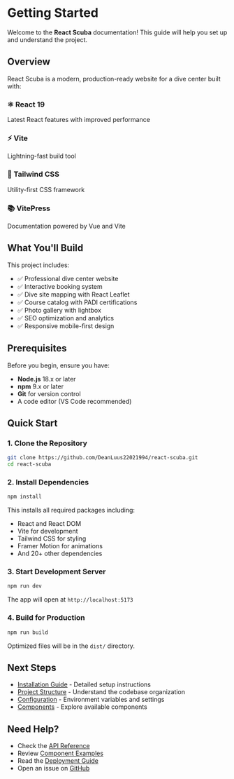 # Getting Started

<div class="feature-card">

Welcome to the **React Scuba** documentation! This guide will help you set up and understand the project.

</div>

## Overview

React Scuba is a modern, production-ready website for a dive center built with:

<div class="quick-links">
  <div class="feature-card">
    <h3>⚛️ React 19</h3>
    <p>Latest React features with improved performance</p>
  </div>
  <div class="feature-card">
    <h3>⚡ Vite</h3>
    <p>Lightning-fast build tool</p>
  </div>
  <div class="feature-card">
    <h3>🎨 Tailwind CSS</h3>
    <p>Utility-first CSS framework</p>
  </div>
  <div class="feature-card">
    <h3>📚 VitePress</h3>
    <p>Documentation powered by Vue and Vite</p>
  </div>
</div>

## What You'll Build

This project includes:

- ✅ Professional dive center website
- ✅ Interactive booking system
- ✅ Dive site mapping with React Leaflet
- ✅ Course catalog with PADI certifications
- ✅ Photo gallery with lightbox
- ✅ SEO optimization and analytics
- ✅ Responsive mobile-first design

## Prerequisites

Before you begin, ensure you have:

- **Node.js** 18.x or later
- **npm** 9.x or later
- **Git** for version control
- A code editor (VS Code recommended)

## Quick Start

### 1. Clone the Repository

```bash
git clone https://github.com/DeanLuus22021994/react-scuba.git
cd react-scuba
```

### 2. Install Dependencies

```bash
npm install
```

This installs all required packages including:

- React and React DOM
- Vite for development
- Tailwind CSS for styling
- Framer Motion for animations
- And 20+ other dependencies

### 3. Start Development Server

```bash
npm run dev
```

The app will open at `http://localhost:5173`

### 4. Build for Production

```bash
npm run build
```

Optimized files will be in the `dist/` directory.

## Next Steps

- [Installation Guide](./installation.md) - Detailed setup instructions
- [Project Structure](./structure.md) - Understand the codebase organization
- [Configuration](./configuration.md) - Environment variables and settings
- [Components](../components/) - Explore available components

## Need Help?

- Check the [API Reference](../api/)
- Review [Component Examples](../components/)
- Read the [Deployment Guide](../deployment/)
- Open an issue on [GitHub](https://github.com/DeanLuus22021994/react-scuba/issues)
